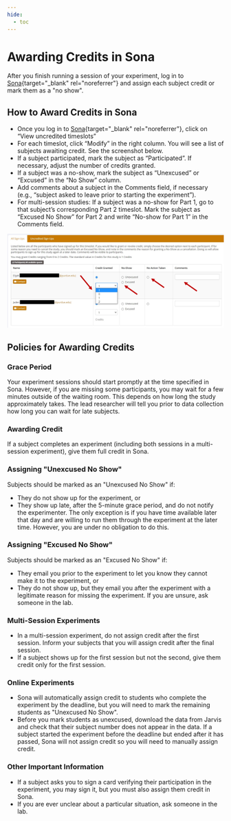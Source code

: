 ```yaml
---
hide:
  - toc
---
```


# Awarding Credits in Sona

After you finish running a session of your experiment, log in to [Sona](https://purdue-psych.sona-systems.com){target="_blank" rel="noreferrer"} and assign each subject credit or mark them as a "no show".

## How to Award Credits in Sona

* Once you log in to [Sona](https://purdue-psych.sona-systems.com){target="_blank" rel="noreferrer"}, click on “View uncredited timeslots”
* For each timeslot, click “Modify” in the right column. You will see a list of subjects awaiting credit. See the screenshot below.
* If a subject participated, mark the subject as “Participated”. If necessary, adjust the number of credits granted. 
* If a subject was a no-show, mark the subject as “Unexcused” or “Excused” in the “No Show” column. 
* Add comments about a subject in the Comments field, if necessary (e.g., “subject asked to leave prior to starting the experiment”).
* For multi-session studies: If a subject was a no-show for Part 1, go to that subject’s corresponding Part 2 timeslot. Mark the subject as “Excused No Show” for Part 2 and write “No-show for Part 1” in the Comments field.

<p align="center"><img src="/../img/awarding-credits.png"></p>

## Policies for Awarding Credits

### Grace Period

Your experiment sessions should start promptly at the time specified in Sona. However, if you are missing some participants, you may wait for a few minutes outside of the waiting room. This depends on how long the study approximately takes. The lead researcher will tell you prior to data collection how long you can wait for late subjects.

### Awarding Credit

If a subject completes an experiment (including both sessions in a multi-session experiment), give them full credit in Sona.

### Assigning "Unexcused No Show"

Subjects should be marked as an "Unexcused No Show" if:

* They do not show up for the experiment, or
* They show up late, after the 5-minute grace period, and do not notify the experimenter. The only exception is if you have time available later that day and are willing to run them through the experiment at the later time. However, you are under no obligation to do this.

### Assigning "Excused No Show"

Subjects should be marked as an "Excused No Show" if:

* They email you prior to the experiment to let you know they cannot make it to the experiment, or
* They do not show up, but they email you after the experiment with a legitimate reason for missing the experiment. If you are unsure, ask someone in the lab.

### Multi-Session Experiments

* In a multi-session experiment, do not assign credit after the first session. Inform your subjects that you will assign credit after the final session.
* If a subject shows up for the first session but not the second, give them credit only for the first session.

### Online Experiments

* Sona will automatically assign credit to students who complete the experiment by the deadline, but you will need to mark the remaining students as "Unexcused No Show". 
* Before you mark students as unexcused, download the data from Jarvis and check that their subject number does not appear in the data. If a subject started the experiment before the deadline but ended after it has passed, Sona will not assign credit so you will need to manually assign credit.

### Other Important Information

* If a subject asks you to sign a card verifying their participation in the experiment, you may sign it, but you must also assign them credit in Sona.
* If you are ever unclear about a particular situation, ask someone in the lab.
